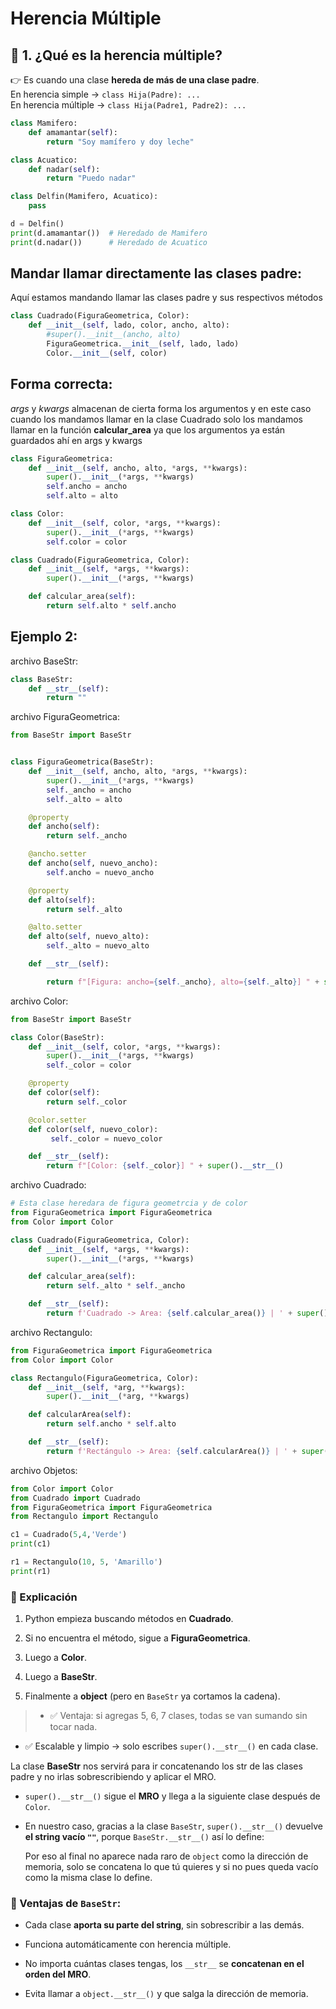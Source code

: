 
# Herencia Múltiple

## 📌 1. ¿Qué es la herencia múltiple?

👉 Es cuando una clase **hereda de más de una clase padre**.  
En herencia simple → `class Hija(Padre): ...`  
En herencia múltiple → `class Hija(Padre1, Padre2): ...`


```python
class Mamifero:
    def amamantar(self):
        return "Soy mamífero y doy leche"

class Acuatico:
    def nadar(self):
        return "Puedo nadar"

class Delfin(Mamifero, Acuatico):
    pass

d = Delfin()
print(d.amamantar())  # Heredado de Mamifero
print(d.nadar())      # Heredado de Acuatico

```


## Mandar llamar directamente las clases padre: 


Aquí estamos mandando llamar las clases padre y sus respectivos métodos

```python
class Cuadrado(FiguraGeometrica, Color):
    def __init__(self, lado, color, ancho, alto):
        #super().__init__(ancho, alto)
        FiguraGeometrica.__init__(self, lado, lado)
        Color.__init__(self, color)

```


## Forma correcta:

_args_ y _kwargs_ almacenan de cierta forma los argumentos y en este caso cuando los mandamos llamar en la clase Cuadrado solo los mandamos llamar en la función **calcular_area** ya que los argumentos ya están guardados ahí en  args y kwargs

```python
class FiguraGeometrica:
    def __init__(self, ancho, alto, *args, **kwargs):
        super().__init__(*args, **kwargs)
        self.ancho = ancho
        self.alto = alto

class Color:
    def __init__(self, color, *args, **kwargs):
        super().__init__(*args, **kwargs)
        self.color = color

class Cuadrado(FiguraGeometrica, Color):
    def __init__(self, *args, **kwargs):
        super().__init__(*args, **kwargs)

    def calcular_area(self):
        return self.alto * self.ancho

```


## Ejemplo 2:

archivo BaseStr:

```python
class BaseStr:
    def __str__(self):
        return ""
```

archivo FiguraGeometrica:

```python
from BaseStr import BaseStr


class FiguraGeometrica(BaseStr):
    def __init__(self, ancho, alto, *args, **kwargs):
        super().__init__(*args, **kwargs)
        self._ancho = ancho
        self._alto = alto

    @property
    def ancho(self):
        return self._ancho

    @ancho.setter
    def ancho(self, nuevo_ancho):
        self.ancho = nuevo_ancho

    @property
    def alto(self):
        return self._alto

    @alto.setter
    def alto(self, nuevo_alto):
        self._alto = nuevo_alto

    def __str__(self):

        return f"[Figura: ancho={self._ancho}, alto={self._alto}] " + super().__str__()

```

archivo Color:

```python
from BaseStr import BaseStr

class Color(BaseStr):
    def __init__(self, color, *args, **kwargs):
        super().__init__(*args, **kwargs)
        self._color = color

    @property
    def color(self):
        return self._color

    @color.setter
    def color(self, nuevo_color):
         self._color = nuevo_color

    def __str__(self):
        return f"[Color: {self._color}] " + super().__str__()


```

archivo Cuadrado:

```python
# Esta clase heredara de figura geometrcia y de color
from FiguraGeometrica import FiguraGeometrica
from Color import Color

class Cuadrado(FiguraGeometrica, Color):
    def __init__(self, *args, **kwargs):
        super().__init__(*args, **kwargs)

    def calcular_area(self):
        return self._alto * self._ancho

    def __str__(self):
        return f'Cuadrado -> Area: {self.calcular_area()} | ' + super().__str__()
```

archivo Rectangulo:

```python
from FiguraGeometrica import FiguraGeometrica
from Color import Color

class Rectangulo(FiguraGeometrica, Color):
    def __init__(self, *arg, **kwargs):
        super().__init__(*arg, **kwargs)

    def calcularArea(self):
        return self.ancho * self.alto

    def __str__(self):
        return f'Rectángulo -> Area: {self.calcularArea()} | ' + super().__str__()
```


archivo Objetos:

```python
from Color import Color
from Cuadrado import Cuadrado
from FiguraGeometrica import FiguraGeometrica
from Rectangulo import Rectangulo

c1 = Cuadrado(5,4,'Verde')
print(c1)

r1 = Rectangulo(10, 5, 'Amarillo')
print(r1)
```


### 🔹 Explicación

1. Python empieza buscando métodos en **Cuadrado**.
    
2. Si no encuentra el método, sigue a **FiguraGeometrica**.
    
3. Luego a **Color**.
    
4. Luego a **BaseStr**.
    
5. Finalmente a **object** (pero en `BaseStr` ya cortamos la cadena).


> - ✅ Ventaja: si agregas 5, 6, 7 clases, todas se van sumando sin tocar nada.
    
- ✅ Escalable y limpio → solo escribes `super().__str__()` en cada clase.


La clase **BaseStr** nos servirá para ir concatenando los str de las clases padre y no irlas sobrescribiendo y aplicar el MRO.

- `super().__str__()` sigue el **MRO** y llega a la siguiente clase después de `Color`.
    
- En nuestro caso, gracias a la clase `BaseStr`, `super().__str__()` devuelve **el string vacío `""`**, porque `BaseStr.__str__()` así lo define:

	Por eso al final no aparece nada raro de `object` como la dirección de memoria, solo se concatena lo que tú quieres y si no pues queda vacío como la misma clase lo define.

### 🔹 Ventajas de `BaseStr`:

- Cada clase **aporta su parte del string**, sin sobrescribir a las demás.
    
- Funciona automáticamente con herencia múltiple.
    
- No importa cuántas clases tengas, los `__str__` se **concatenan en el orden del MRO**.
    
- Evita llamar a `object.__str__()` y que salga la dirección de memoria.